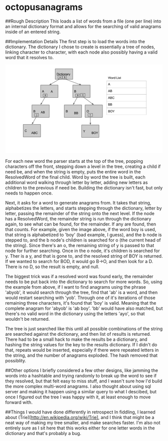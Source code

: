 # octopusanagrams

##Rough Description
This loads a list of words from a file (one per line) into an internal dictionary format and allows for the searching of valid anagrams inside of an entered string.

##Implementation Details
The first step is to load the words into the dictionary.  The dictionary I chose to create is essentially a tree of nodes, linking character to character, with each node also possibly having a valid word that it resolves to. 

![Image of Dictionary](https://raw.githubusercontent.com/francisspor/octopusanagrams/master/Images/OctopusDictionaryLayout.png)

For each new word the parser starts at the top of the tree, popping characters off the front, stepping down a level in the tree, creating a child if need be, and when the string is empty, puts the entire word in the ResolvedWord of the final child.  Word by word the tree is built, each additional word walking through letter by letter, adding new letters as children to the previous if need be.  Building the dictionary isn't fast, but only needs to happen once.

Next, it asks for a word to generate anagrams from.  It takes that string, alphabetizes the letters, and starts stepping through the dictionary, letter by letter, passing the remainder of the string onto the next level.  If the node has a ResolvedWord, the remainder string is run through the dictionary again, to see what can be found, for the remainder.  If any are found, then that counts.  For example, given the image above, if the word boy is used, that string is alphabetized to 'boy' (bad example, I guess), and the b node is stepped to, and the b node's children is searched for o (the current head of the string).  Since there's an o, the remaining string of y is passed to that node for further searching.  Once in the o node, it's children is searched for y.  Ther is a y, and that is gone to, and the resolved string of BOY is returned.  If we wanted to search for BOD, it would go B->O, and then look for a D.  There is no D, so the result is empty, and null.

The biggest trick was if a resolved word was found early, the remainder needs to be put back into the dictionary to search for more words.  So, using the example from above, if I want to find anagrams using the phrase 'abyob', it would search through the tree, find that 'ab' is a word, and then would restart searching with 'yob'.  Through one of it's iterations of those remaining three characters, it's found that 'boy' is valid.  Meaning that the complete anagram for 'abyob' is 'ab boy'.  'bb' would have also matched, but there's no valid word in the dictionary using the letters 'ayo', so that wouldn't be returned.

The tree is just searched like this until all possible combinations of the string are searched against the dictionary, and then list of results is returned.  There had to be a small hack to make the results be a dictionary, and hashing the string values for the key to the results dictionary.  If I didn't do that, repeats would be inserted, especially if there were repeated letters in the string, and the number of anagrams exploded.  The hash removed that possiblity.

##Other options
I briefly considered a few other designs, like jamming the words into a hashtable and trying randomly to break up the word to see if they resolved, but that felt easy to miss stuff, and I wasn't sure how I'd build the more complex multi-word anagrams.  I also thought about using sql server and making it happen using a similar query to what I descibed, but once I figured out the tree I was happy with it, at least enough to move forward with.

##Things I would have done differently in retrospect
In fiddling, I learned about (Trie)[http://en.wikipedia.org/wiki/Trie], and I think that might be a neat way of making my tree smaller, and make searches faster.  I'm also not entirely sure as I sit here that this works either for one letter words in the dictionary and that's probably a bug.
